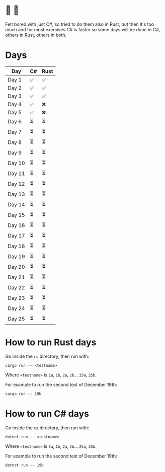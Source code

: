 # 🎅 🎄

Felt bored with just C#, so tried to do them also in Rust, but then it's too much and for most exercises C# is faster so some days will be done in C#, others in Rust, others in both.

# Days

|  Day   | C# | Rust |
| ------ | -- | ---- |
| Day  1 |  ✅|   ✅  |
| Day  2 |  ✅|   ✅  |
| Day  3 |  ✅|   ✅  |
| Day  4 |  ✅|   ❌  |
| Day  5 |  ✅|   ❌  |
| Day  6 |  ⏳|   ⏳  |
| Day  7 |  ⏳|   ⏳  |
| Day  8 |  ⏳|   ⏳  |
| Day  9 |  ⏳|   ⏳  |
| Day 10 |  ⏳|   ⏳  |
| Day 11 |  ⏳|   ⏳  |
| Day 12 |  ⏳|   ⏳  |
| Day 13 |  ⏳|   ⏳  |
| Day 14 |  ⏳|   ⏳  |
| Day 15 |  ⏳|   ⏳  |
| Day 16 |  ⏳|   ⏳  |
| Day 17 |  ⏳|   ⏳  |
| Day 18 |  ⏳|   ⏳  |
| Day 19 |  ⏳|   ⏳  |
| Day 20 |  ⏳|   ⏳  |
| Day 21 |  ⏳|   ⏳  |
| Day 22 |  ⏳|   ⏳  |
| Day 23 |  ⏳|   ⏳  |
| Day 24 |  ⏳|   ⏳  |
| Day 25 |  ⏳|   ⏳  |



# How to run Rust days

Go inside the `rs` directory, then run with:

```
cargo run -- <testname>
```

Where `<testname>` is `1a`, `1b`, `2a`, `2b`... `25a`, `25b`.

For example to run the second test of December 19th:

```
cargo run -- 19b
```


# How to run C# days

Go inside the `cs` directory, then run with:

```
dotnet run -- <testname>
```

Where `<testname>` is `1a`, `1b`, `2a`, `2b`... `25a`, `25b`.

For example to run the second test of December 19th:

```
dotnet run -- 19b
```



